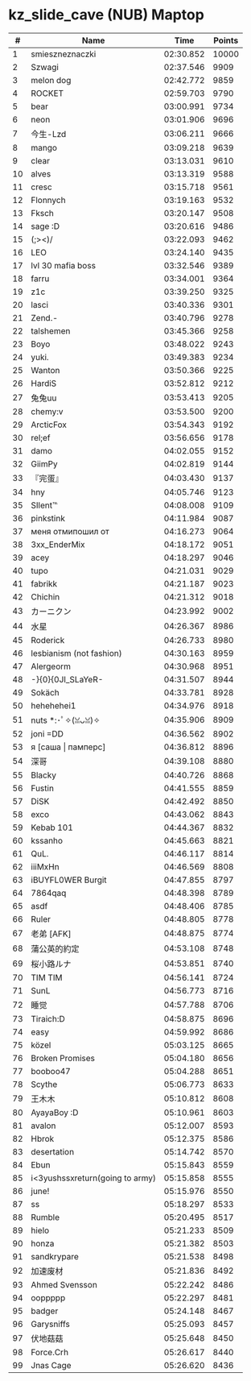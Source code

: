 # kz_slide_cave (NUB) Maptop

|  # | Name | Time | Points |
|-------------- | -------------- | -------------- | -------------- | 
| 1 | smieszneznaczki | 02:30.852 | 10000 | 
| 2 | Szwagi | 02:37.546 | 9909 | 
| 3 | melon dog | 02:42.772 | 9859 | 
| 4 | ROCKET | 02:59.703 | 9790 | 
| 5 | bear | 03:00.991 | 9734 | 
| 6 | neon | 03:01.906 | 9696 | 
| 7 | 今生-Lzd | 03:06.211 | 9666 | 
| 8 | mango | 03:09.218 | 9639 | 
| 9 | clear | 03:13.031 | 9610 | 
| 10 | alves | 03:13.319 | 9588 | 
| 11 | cresc | 03:15.718 | 9561 | 
| 12 | Flonnych | 03:19.163 | 9532 | 
| 13 | Fksch | 03:20.147 | 9508 | 
| 14 | sage :D | 03:20.616 | 9486 | 
| 15 | (;><)/ | 03:22.093 | 9462 | 
| 16 | LEO | 03:24.140 | 9435 | 
| 17 | lvl 30 mafia boss | 03:32.546 | 9389 | 
| 18 | farru | 03:34.001 | 9364 | 
| 19 | z1c | 03:39.250 | 9325 | 
| 20 | lasci | 03:40.336 | 9301 | 
| 21 | Zend.- | 03:40.796 | 9278 | 
| 22 | talshemen | 03:45.366 | 9258 | 
| 23 | Boyo | 03:48.022 | 9243 | 
| 24 | yuki. | 03:49.383 | 9234 | 
| 25 | Wanton | 03:50.366 | 9225 | 
| 26 | HardiS | 03:52.812 | 9212 | 
| 27 | 兔兔uu | 03:53.413 | 9205 | 
| 28 | chemy:v | 03:53.500 | 9200 | 
| 29 | ArcticFox | 03:54.343 | 9192 | 
| 30 | rel;ef | 03:56.656 | 9178 | 
| 31 | damo | 04:02.055 | 9152 | 
| 32 | GiimPy | 04:02.819 | 9144 | 
| 33 | 『完蛋』 | 04:03.430 | 9137 | 
| 34 | hny | 04:05.746 | 9123 | 
| 35 | SIlent℡ | 04:08.008 | 9109 | 
| 36 | pinkstink | 04:11.984 | 9087 | 
| 37 | меня отмипошил от | 04:16.273 | 9064 | 
| 38 | 3xx_EnderMix | 04:18.172 | 9051 | 
| 39 | acey | 04:18.297 | 9046 | 
| 40 | tupo | 04:21.031 | 9029 | 
| 41 | fabrikk | 04:21.187 | 9023 | 
| 42 | Chichin | 04:21.312 | 9018 | 
| 43 | カーニクン | 04:23.992 | 9002 | 
| 44 | 水星 | 04:26.367 | 8986 | 
| 45 | Roderick | 04:26.733 | 8980 | 
| 46 | lesbianism (not fashion) | 04:30.163 | 8959 | 
| 47 | Alergeorm | 04:30.968 | 8951 | 
| 48 | -}{0}{0JI_SLaYeR- | 04:31.507 | 8944 | 
| 49 | Sokäch | 04:33.781 | 8928 | 
| 50 | hehehehei1 | 04:34.976 | 8918 | 
| 51 | nuts *:･ﾟ✧(ꈍᴗꈍ)✧ | 04:35.906 | 8909 | 
| 52 | joni =DD | 04:36.562 | 8902 | 
| 53 | я [саша \| памперс] | 04:36.812 | 8896 | 
| 54 | 深哥 | 04:39.108 | 8880 | 
| 55 | Blacky | 04:40.726 | 8868 | 
| 56 | Fustin | 04:41.555 | 8859 | 
| 57 | DiSK | 04:42.492 | 8850 | 
| 58 | exco | 04:43.062 | 8843 | 
| 59 | Kebab 101 | 04:44.367 | 8832 | 
| 60 | kssanho | 04:45.663 | 8821 | 
| 61 | QuL. | 04:46.117 | 8814 | 
| 62 | iiiMxHn | 04:46.569 | 8808 | 
| 63 | iBUYFL0WER Burgit | 04:47.855 | 8797 | 
| 64 | 7864qaq | 04:48.398 | 8789 | 
| 65 | asdf | 04:48.406 | 8785 | 
| 66 | Ruler | 04:48.805 | 8778 | 
| 67 | 老弟 [AFK] | 04:48.875 | 8774 | 
| 68 | 蒲公英的約定 | 04:53.108 | 8748 | 
| 69 | 桜小路ルナ | 04:53.851 | 8740 | 
| 70 | TIM TIM | 04:56.141 | 8724 | 
| 71 | SunL | 04:56.773 | 8716 | 
| 72 | 睡觉 | 04:57.788 | 8706 | 
| 73 | Tiraich:D | 04:58.875 | 8696 | 
| 74 | easy | 04:59.992 | 8686 | 
| 75 | közel | 05:03.125 | 8665 | 
| 76 | Broken Promises | 05:04.180 | 8656 | 
| 77 | booboo47 | 05:04.288 | 8651 | 
| 78 | Scythe | 05:06.773 | 8633 | 
| 79 | 王木木 | 05:10.812 | 8608 | 
| 80 | AyayaBoy :D | 05:10.961 | 8603 | 
| 81 | avalon | 05:12.007 | 8593 | 
| 82 | Hbrok | 05:12.375 | 8586 | 
| 83 | desertation | 05:14.742 | 8570 | 
| 84 | Ebun | 05:15.843 | 8559 | 
| 85 | i<3yushssxreturn(going to army) | 05:15.858 | 8555 | 
| 86 | june! | 05:15.976 | 8550 | 
| 87 | ss | 05:18.297 | 8533 | 
| 88 | Rumble | 05:20.495 | 8517 | 
| 89 | hielo | 05:21.233 | 8509 | 
| 90 | honza | 05:21.382 | 8503 | 
| 91 | sandkrypare | 05:21.538 | 8498 | 
| 92 | 加速废材 | 05:21.836 | 8492 | 
| 93 | Ahmed Svensson | 05:22.242 | 8486 | 
| 94 | ooppppp | 05:22.297 | 8481 | 
| 95 | badger | 05:24.148 | 8467 | 
| 96 | Garysniffs | 05:25.093 | 8457 | 
| 97 | 伏地菇菇 | 05:25.648 | 8450 | 
| 98 | Force.Crh | 05:26.617 | 8440 | 
| 99 | Jnas Cage | 05:26.620 | 8436 | 

